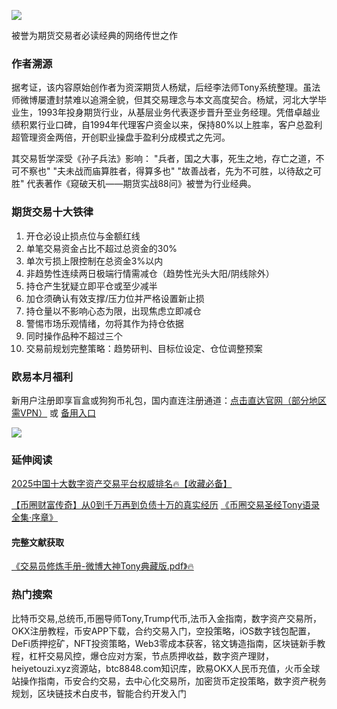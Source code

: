 ![](https://ac63e02.webp.li/交易之神Tony语录-优秀操盘手讲义.png)

被誉为期货交易者必读经典的网络传世之作
### 作者溯源
据考证，该内容原始创作者为资深期货人杨斌，后经李法师Tony系统整理。虽法师微博屡遭封禁难以追溯全貌，但其交易理念与本文高度契合。杨斌，河北大学毕业生，1993年投身期货行业，从基层业务代表逐步晋升至业务经理。凭借卓越业绩积累行业口碑，自1994年代理客户资金以来，保持80%以上胜率，客户总盈利超管理资金两倍，开创职业操盘手盈利分成模式之先河。

其交易哲学深受《孙子兵法》影响：
"兵者，国之大事，死生之地，存亡之道，不可不察也"
"夫未战而庙算胜者，得算多也"
"故善战者，先为不可胜，以待敌之可胜"
代表著作《窥破天机——期货实战88问》被誉为行业经典。

### 期货交易十大铁律
1. 开仓必设止损点位与金额红线
2. 单笔交易资金占比不超过总资金的30%
3. 单次亏损上限控制在总资金3%以内
4. 非趋势性连续两日极端行情需减仓（趋势性光头大阳/阴线除外）
5. 持仓产生犹疑立即平仓或至少减半
6. 加仓须确认有效支撑/压力位并严格设置新止损
7. 持仓量以不影响心态为限，出现焦虑立即减仓
8. 警惕市场乐观情绪，勿将其作为持仓依据
9. 同时操作品种不超过三个
10. 交易前规划完整策略：趋势研判、目标位设定、仓位调整预案

### 欧易本月福利
新用户注册即享盲盒或狗狗币礼包，国内直连注册通道：[点击直达官网（部分地区需VPN）](https://www.okx.com/zh-hans/join/74873351) 或 [备用入口](https://www.chouyi.world/zh-hans/join/18639032)

[![](https://fe095ec.webp.li/top-10-exchanges-001.jpg)](https://www.chouyi.world/zh-hans/join/18639032)

### 延伸阅读
[2025中国十大数字资产交易平台权威排名🔥【收藏必备】](https://btc8848.com/top-10-exchanges/)

[【币圈财富传奇】从0到千万再到负债十万的真实经历](https://heiyetouzi.xyz/biquanstory001/)
[《币圈交易圣经Tony语录全集·序章》](https://heiyetouzi.xyz/tony-yulu-xuyan)

#### 完整文献获取
[《交易员修炼手册-微博大神Tony典藏版.pdf》🔥](https://heiyetouzi.xyz/downloads)

### 热门搜索
比特币交易,总统币,币圈导师Tony,Trump代币,法币入金指南，数字资产交易所，OKX注册教程，币安APP下载，合约交易入门，空投策略，iOS数字钱包配置，DeFi质押挖矿，NFT投资策略，Web3零成本获客，铭文铸造指南，区块链新手教程，杠杆交易风控，爆仓应对方案，节点质押收益，数字资产理财，heiyetouzi.xyz资源站，btc8848.com知识库，欧易OKX人民币充值，火币全球站操作指南，币安合约交易，去中心化交易所，加密货币定投策略，数字资产税务规划，区块链技术白皮书，智能合约开发入门